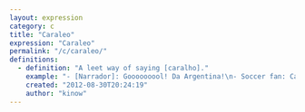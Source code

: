 ```yaml
---
layout: expression
category: c
title: "Caraleo"
expression: "Caraleo"
permalink: "/c/caraleo/"
definitions:
  - definition: "A leet way of saying [caralho]."
    example: "- [Narrador]: Gooooooool! Da Argentina!\n- Soccer fan: Car\u00e1leo!"
    created: "2012-08-30T20:24:19"
    author: "kinow"
---
```

